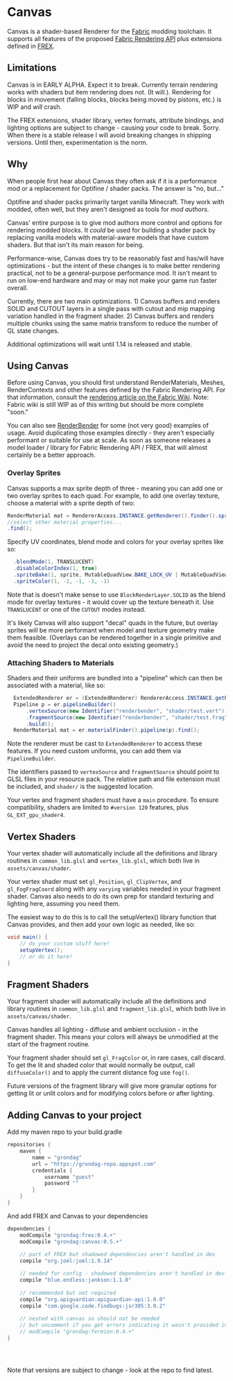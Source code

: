 # Canvas
Canvas is a shader-based Renderer for the [Fabric](https://fabricmc.net) modding toolchain.  It supports all features of the proposed [Fabric Rendering API](https://github.com/FabricMC/fabric/pull/65) plus extensions defined in [FREX](https://github.com/grondag/frex).

## Limitations
Canvas is in EARLY ALPHA. Expect it to break. Currently terrain rendering works with shaders but item rendering does not. (It will.). Rendering for blocks in movement (falling blocks, blocks being moved by pistons, etc.) is WIP and *will* crash.  

The FREX extensions, shader library, vertex formats, attribute bindings, and lighting options are subject to change - causing your code to break. Sorry. When there is a stable release I will avoid breaking changes in shipping versions.  Until then, experimentation is the norm.

## Why
When people first hear about Canvas they often ask if it is a performance mod or a replacement for Optifine / shader packs.  The answer is "no, but..."

Optifine and shader packs primarily target vanilla Minecraft.  They work with modded, often well, but they aren't designed as tools for *mod authors*.

Canvas' entire purpose is to give mod authors more control and options for rendering modded blocks.  It *could* be used for building a shader pack by replacing vanilla models with material-aware models that have custom shaders.  But that isn't its main reason for being.

Performance-wise, Canvas does try to be reasonably fast and has/will have optimizations - but the intent of these changes is to make better rendering practical, not to be a general-purpose performance mod. It isn't meant to run on low-end hardware and  may or may not make your game run faster overall.

Currently, there are two main optimizations.  1) Canvas buffers and renders SOLID and CUTOUT layers in a single pass with cutout and mip mapping variation handled in the fragment shader.  2) Canvas buffers and renders multiple chunks using the same matrix transform to reduce the number of GL state changes.

Additional optimizations will wait until 1.14 is released and stable.

## Using Canvas
Before using Canvas, you should first understand RenderMaterials, Meshes, RenderContexts and other features defined by the Fabric Rendering API.  For that information, consult the [rendering article on the Fabric Wiki](https://fabricmc.net/wiki/rendering). Note: Fabric wiki is still WIP as of this writing but should be more complete "soon."

You can also see [RenderBender](https://github.com/grondag/renderbender) for some (not very good) examples of usage.  Avoid duplicating those examples directly - they aren't especially performant or suitable for use at scale.  As soon as someone releases a model loader / library for Fabric Rendering API / FREX, that will almost certainly be a better approach.  

### Overlay Sprites
Canvas supports a max sprite depth of three - meaning you can add one or two overlay sprites to each quad.  For example, to add one overlay texture, choose a material with a sprite depth of two:

```java
RenderMaterial mat = RendererAccess.INSTANCE.getRenderer().finder().spriteDepth(2)
//select other material properties...
.find();
```

Specify UV coordinates, blend mode and colors for your overlay sprites like so:
```java
  .blendMode(1, TRANSLUCENT)
  .disableColorIndex(1, true)
  .spriteBake(1, sprite, MutableQuadView.BAKE_LOCK_UV | MutableQuadView.BAKE_NORMALIZED)
  .spriteColor(1, -1, -1, -1, -1)
```

Note that is doesn't make sense to use `BlockRenderLayer.SOLID` as the blend mode for overlay textures - it would cover up the texture beneath it.  Use `TRANSLUCENT` or one of the `CUTOUT` modes instead.

It's likely Canvas will also support "decal" quads in the future, but overlay sprites will be more performant when model and texture geometry make them feasible. (Overlays can be rendered together in a single primitive and avoid the need to project the decal onto existing geometry.)

### Attaching Shaders to Materials
Shaders and their uniforms are bundled into a "pipeline" which can then be associated with a material, like so:

```java
  ExtendedRenderer er = (ExtendedRenderer) RendererAccess.INSTANCE.getRenderer();
  Pipeline p = er.pipelineBuilder()
      .vertexSource(new Identifier("renderbender", "shader/test.vert"))
      .fragmentSource(new Identifier("renderbender", "shader/test.frag"))
      .build();
  RenderMaterial mat = er.materialFinder().pipeline(p).find();
```

Note the renderer must be cast to `ExtendedRenderer` to access these features.  If you need custom uniforms, you can add them via `PipelineBuilder`.

The identifiers passed to `vertexSource` and `fragmentSource` should point to GLSL files in your resource pack.  The relative path and file extension must be included, and `shader/` is the suggested location.

Your vertex and fragment shaders must have a `main` procedure. To ensure compatibility, shaders are limited to `#version 120` features, plus `GL_EXT_gpu_shader4`.

## Vertex Shaders
Your vertex shader will automatically include all the definitions and library routines in `common_lib.glsl` and `vertex_lib.glsl`, which both live in `assets/canvas/shader`.

Your vertex shader must set `gl_Position`, `gl_ClipVertex`, and `gl_FogFragCoord` along with any `varying` variables needed in your fragment shader.  Canvas also needs to do its own prep for standard texturing and lighting here, assuming you need them. 

The easiest way to do this is to call the setupVertex() library function that Canvas provides, and then add your own logic as needed, like so:

```glsl
void main() {
    // do your custom stuff here!
    setupVertex();
    // or do it here!
}
```

## Fragment Shaders
Your fragment shader will automatically include all the definitions and library routines in `common_lib.glsl` and `fragment_lib.glsl`, which both live in `assets/canvas/shader`.

Canvas handles all lighting - diffuse and ambient occlusion - in the fragment shader.  This means your colors will always be unmodified at the start of the fragment routine.

Your fragment shader should set `gl_FragColor` or, in rare cases, call discard.  To get the lit and shaded color that would normally be output, call `diffuseColor()` and to apply the current distance fog use `fog()`.

Future versions of the fragment library will give more granular options for getting lit or unlit colors and for modifying colors before or after lighting.


## Adding Canvas to your project
Add my maven repo to your build.gradle

```gradle
repositories {
    maven {
    	name = "grondag"
    	url = "https://grondag-repo.appspot.com"
    	credentials {
            username "guest"
            password ""
		}
    }
}
```

And add FREX and Canvas to your dependencies

```gradle
dependencies {
	modCompile "grondag:frex:0.4.+"
	modCompile "grondag:canvas:0.5.+"
	
	// part of FREX but shadowed dependencies aren't handled in dev
	compile "org.joml:joml:1.9.14"

	// needed for config - shadowed dependencies aren't handled in dev
	compile "blue.endless:jankson:1.1.0"
	
	// recommended but not required
	compile "org.apiguardian:apiguardian-api:1.0.0"
	compile "com.google.code.findbugs:jsr305:3.0.2"
	
	// nested with canvas so should not be needed
	// but uncomment if you get errors indicating it wasn't provided in dev
	// modCompile "grondag:fermion:0.4.+"
}


	


```

Note that versions are subject to change - look at the repo to find latest.
